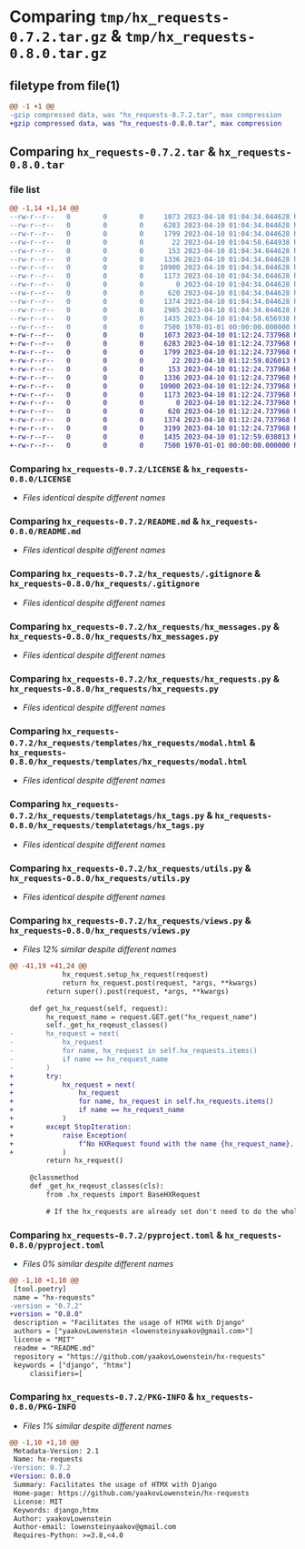 # Comparing `tmp/hx_requests-0.7.2.tar.gz` & `tmp/hx_requests-0.8.0.tar.gz`

## filetype from file(1)

```diff
@@ -1 +1 @@
-gzip compressed data, was "hx_requests-0.7.2.tar", max compression
+gzip compressed data, was "hx_requests-0.8.0.tar", max compression
```

## Comparing `hx_requests-0.7.2.tar` & `hx_requests-0.8.0.tar`

### file list

```diff
@@ -1,14 +1,14 @@
--rw-r--r--   0        0        0     1073 2023-04-10 01:04:34.044628 hx_requests-0.7.2/LICENSE
--rw-r--r--   0        0        0     6283 2023-04-10 01:04:34.044628 hx_requests-0.7.2/README.md
--rw-r--r--   0        0        0     1799 2023-04-10 01:04:34.044628 hx_requests-0.7.2/hx_requests/.gitignore
--rw-r--r--   0        0        0       22 2023-04-10 01:04:58.644938 hx_requests-0.7.2/hx_requests/__init__.py
--rw-r--r--   0        0        0      153 2023-04-10 01:04:34.044628 hx_requests-0.7.2/hx_requests/apps.py
--rw-r--r--   0        0        0     1336 2023-04-10 01:04:34.044628 hx_requests-0.7.2/hx_requests/hx_messages.py
--rw-r--r--   0        0        0    10900 2023-04-10 01:04:34.044628 hx_requests-0.7.2/hx_requests/hx_requests.py
--rw-r--r--   0        0        0     1173 2023-04-10 01:04:34.044628 hx_requests-0.7.2/hx_requests/templates/hx_requests/modal.html
--rw-r--r--   0        0        0        0 2023-04-10 01:04:34.044628 hx_requests-0.7.2/hx_requests/templatetags/__init__.py
--rw-r--r--   0        0        0      620 2023-04-10 01:04:34.044628 hx_requests-0.7.2/hx_requests/templatetags/hx_tags.py
--rw-r--r--   0        0        0     1374 2023-04-10 01:04:34.044628 hx_requests-0.7.2/hx_requests/utils.py
--rw-r--r--   0        0        0     2985 2023-04-10 01:04:34.044628 hx_requests-0.7.2/hx_requests/views.py
--rw-r--r--   0        0        0     1435 2023-04-10 01:04:58.656938 hx_requests-0.7.2/pyproject.toml
--rw-r--r--   0        0        0     7500 1970-01-01 00:00:00.000000 hx_requests-0.7.2/PKG-INFO
+-rw-r--r--   0        0        0     1073 2023-04-10 01:12:24.737968 hx_requests-0.8.0/LICENSE
+-rw-r--r--   0        0        0     6283 2023-04-10 01:12:24.737968 hx_requests-0.8.0/README.md
+-rw-r--r--   0        0        0     1799 2023-04-10 01:12:24.737968 hx_requests-0.8.0/hx_requests/.gitignore
+-rw-r--r--   0        0        0       22 2023-04-10 01:12:59.026013 hx_requests-0.8.0/hx_requests/__init__.py
+-rw-r--r--   0        0        0      153 2023-04-10 01:12:24.737968 hx_requests-0.8.0/hx_requests/apps.py
+-rw-r--r--   0        0        0     1336 2023-04-10 01:12:24.737968 hx_requests-0.8.0/hx_requests/hx_messages.py
+-rw-r--r--   0        0        0    10900 2023-04-10 01:12:24.737968 hx_requests-0.8.0/hx_requests/hx_requests.py
+-rw-r--r--   0        0        0     1173 2023-04-10 01:12:24.737968 hx_requests-0.8.0/hx_requests/templates/hx_requests/modal.html
+-rw-r--r--   0        0        0        0 2023-04-10 01:12:24.737968 hx_requests-0.8.0/hx_requests/templatetags/__init__.py
+-rw-r--r--   0        0        0      620 2023-04-10 01:12:24.737968 hx_requests-0.8.0/hx_requests/templatetags/hx_tags.py
+-rw-r--r--   0        0        0     1374 2023-04-10 01:12:24.737968 hx_requests-0.8.0/hx_requests/utils.py
+-rw-r--r--   0        0        0     3199 2023-04-10 01:12:24.737968 hx_requests-0.8.0/hx_requests/views.py
+-rw-r--r--   0        0        0     1435 2023-04-10 01:12:59.038013 hx_requests-0.8.0/pyproject.toml
+-rw-r--r--   0        0        0     7500 1970-01-01 00:00:00.000000 hx_requests-0.8.0/PKG-INFO
```

### Comparing `hx_requests-0.7.2/LICENSE` & `hx_requests-0.8.0/LICENSE`

 * *Files identical despite different names*

### Comparing `hx_requests-0.7.2/README.md` & `hx_requests-0.8.0/README.md`

 * *Files identical despite different names*

### Comparing `hx_requests-0.7.2/hx_requests/.gitignore` & `hx_requests-0.8.0/hx_requests/.gitignore`

 * *Files identical despite different names*

### Comparing `hx_requests-0.7.2/hx_requests/hx_messages.py` & `hx_requests-0.8.0/hx_requests/hx_messages.py`

 * *Files identical despite different names*

### Comparing `hx_requests-0.7.2/hx_requests/hx_requests.py` & `hx_requests-0.8.0/hx_requests/hx_requests.py`

 * *Files identical despite different names*

### Comparing `hx_requests-0.7.2/hx_requests/templates/hx_requests/modal.html` & `hx_requests-0.8.0/hx_requests/templates/hx_requests/modal.html`

 * *Files identical despite different names*

### Comparing `hx_requests-0.7.2/hx_requests/templatetags/hx_tags.py` & `hx_requests-0.8.0/hx_requests/templatetags/hx_tags.py`

 * *Files identical despite different names*

### Comparing `hx_requests-0.7.2/hx_requests/utils.py` & `hx_requests-0.8.0/hx_requests/utils.py`

 * *Files identical despite different names*

### Comparing `hx_requests-0.7.2/hx_requests/views.py` & `hx_requests-0.8.0/hx_requests/views.py`

 * *Files 12% similar despite different names*

```diff
@@ -41,19 +41,24 @@
             hx_request.setup_hx_request(request)
             return hx_request.post(request, *args, **kwargs)
         return super().post(request, *args, **kwargs)
 
     def get_hx_request(self, request):
         hx_request_name = request.GET.get("hx_request_name")
         self._get_hx_reqeust_classes()
-        hx_request = next(
-            hx_request
-            for name, hx_request in self.hx_requests.items()
-            if name == hx_request_name
-        )
+        try:
+            hx_request = next(
+                hx_request
+                for name, hx_request in self.hx_requests.items()
+                if name == hx_request_name
+            )
+        except StopIteration:
+            raise Exception(
+                f"No HXRequest found with the name {hx_request_name}. Are you sure it's spelled correctly?"
+            )
         return hx_request()
 
     @classmethod
     def _get_hx_reqeust_classes(cls):
         from .hx_requests import BaseHXRequest
 
         # If the hx_requests are already set don't need to do the whole collection.
```

### Comparing `hx_requests-0.7.2/pyproject.toml` & `hx_requests-0.8.0/pyproject.toml`

 * *Files 0% similar despite different names*

```diff
@@ -1,10 +1,10 @@
 [tool.poetry]
 name = "hx-requests"
-version = "0.7.2"
+version = "0.8.0"
 description = "Facilitates the usage of HTMX with Django"
 authors = ["yaakovLowenstein <lowensteinyaakov@gmail.com>"]
 license = "MIT"
 readme = "README.md"
 repository = "https://github.com/yaakovLowenstein/hx-requests"
 keywords = ["django", "htmx"]
     classifiers=[
```

### Comparing `hx_requests-0.7.2/PKG-INFO` & `hx_requests-0.8.0/PKG-INFO`

 * *Files 1% similar despite different names*

```diff
@@ -1,10 +1,10 @@
 Metadata-Version: 2.1
 Name: hx-requests
-Version: 0.7.2
+Version: 0.8.0
 Summary: Facilitates the usage of HTMX with Django
 Home-page: https://github.com/yaakovLowenstein/hx-requests
 License: MIT
 Keywords: django,htmx
 Author: yaakovLowenstein
 Author-email: lowensteinyaakov@gmail.com
 Requires-Python: >=3.8,<4.0
```

